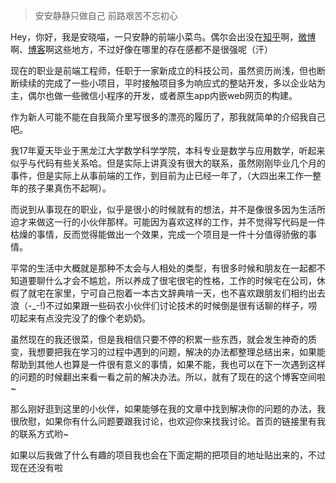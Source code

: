 > 安安静静只做自己
> 前路艰苦不忘初心

Hey，你好，我是安晓喵，一只安静的前端小菜鸟。偶尔会出没在[知乎](https://www.zhihu.com/people/axmiao-43-22)啊，[微博](weibo.com/axmiao)啊、[博客](http://axmiao.top)啊这些地方，不过好像在哪里的存在感都不是很强呢（汗）

现在的职业是前端工程师，任职于一家新成立的科技公司，虽然资历尚浅，但也断断续续的完成了一些小项目，平时接触项目多为响应式的整站开发，多以企业站为主，偶尔也做一些微信小程序的开发，或者原生app内嵌web网页的构建。

作为新人可能不能在自我简介里写很多的漂亮的履历了，那我就简单的介绍我自己吧。

我17年夏天毕业于黑龙江大学数学科学学院，本科专业是数学与应用数学，听起来似乎与代码有些关系哈。但是实际上讲真没有很大的联系，虽然刚刚毕业几个月的事件，但是实际上从事前端的工作，到目前为止已经一年了，（大四出来工作一整年的孩子果真伤不起啊）。

而说到从事现在的职业，似乎是很小的时候就有的想法，并不是像很多因为生活所迫才来做这一行的小伙伴那样。可能因为喜欢这样的工作，并不觉得写代码是一件枯燥的事情，反而觉得能做出一个效果，完成一个项目是一件十分值得骄傲的事情。

平常的生活中大概就是那种不太会与人相处的类型，有很多时候和朋友在一起都不知道要聊什么才会不尴尬，所以养成了很宅很宅的性格，工作的时候宅在公司，休假了就宅在家里，宁可自己抱着一本古文辞典啃一天，也不喜欢跟朋友们相约出去浪（-_-!)不过如果跟一些码农小伙伴们讨论技术的时候倒是很有话聊的样子，唠叨起来有点没完没了的像个老奶奶。

虽然现在的我还很菜，但是我相信只要不停的积累一些东西，就会发生神奇的质变，我想要把我在学习的过程中遇到的问题，解决的办法都整理总结出来，如果能帮助到其他人也算是一件很有意义的事情，如果不能，我也可以在下一次遇到这样的问题的时候翻出来看一看之前的解决办法。所以，就有了现在的这个博客空间啦~

那么刚好逛到这里的小伙伴，如果能够在我的文章中找到解决你的问题的办法，我很欣慰，如果你有什么问题要跟我讨论，也欢迎你来找我讨论。首页的链接里有我的联系方式哟~

如果以后我做了什么有趣的项目我也会在下面定期的把项目的地址贴出来的，不过现在还没有啦